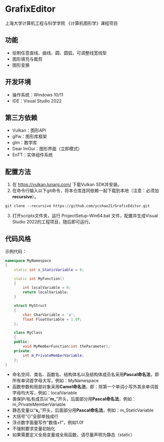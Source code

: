 # GrafixEditor
上海大学计算机工程与科学学院 《计算机图形学》课程项目

## 功能
* 绘制任意直线、曲线、圆、圆弧，可调整线宽线型
* 图形填充与裁剪
* 图形变换

## 开发环境
* 操作系统：Windows 10/11
* IDE：Visual Studio 2022

## 第三方依赖
* Vulkan：图形API
* glfw：图形库框架
* glm：数学库
* Dear ImGui：图形界面（立即模式）
* EnTT：实体组件系统

## 配置方法
1. 在 https://vulkan.lunarg.com/ 下载Vulkan SDK并安装。
2. 在命令行输入以下git命令，将本仓库连同依赖一起下载到本地（注意：必须加**recursive**）。
```
git clone --recursive https://github.com/ycshao21/GrafixEditor.git
```
3. 打开scripts文件夹，运行 ProjectSetup-Win64.bat 文件，配置并生成Visual Studio 2022的工程项目，随后即可运行。

## 代码风格
示例代码：
```c++
namespace MyNamespace
{
    static int s_StaticVariable = 0;

    static int MyFunction()
    {
        int localVariable = 0;
        return localVariable;
    }

    struct MyStruct
    {
        char CharVariable = 'a';
        float FloatVariable = 1.0f;
    };

    class MyClass
    {
    public:
        void MyMemberFunction(int theParameter);
    private:
        int m_PrivateMemberVariable;
    };
}
```
* 命名空间、类名、函数名、结构体名以及结构体成员名采用**Pascal命名法**，即所有单词首字母大写，例如：MyNamespace
* 函数参数和局部对象采用**Camel命名法**，即：除第一个单词小写外其余单词首字母均大写，例如：localVariable
* 类保护/私有成员以“**m_**”开头，后面部分用**Pascal命名法**，例如：m_PrivateMemberVariable
* 静态变量以“**s_**”开头，后面部分用**Pascal命名法**，例如：m_StaticVariable
* 大括号“{}”全部单独成行
* 浮点数字面量写作“数值+f”，例如1.0f
* 不强制要求变量初始化
* 如果需要定义全局变量或全局函数，请尽量声明为静态（static）